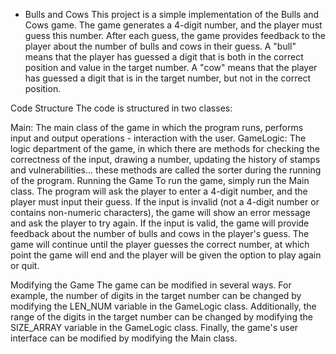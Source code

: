 * Bulls and Cows
This project is a simple implementation of the Bulls and Cows game. The game generates a 4-digit number, and the player must guess this number. After each guess, the game provides feedback to the player about the number of bulls and cows in their guess. A "bull" means that the player has guessed a digit that is both in the correct position and value in the target number. A "cow" means that the player has guessed a digit that is in the target number, but not in the correct position.

Code Structure
The code is structured in two classes:

Main: The main class of the game in which the program runs, performs input and output operations - interaction with the user.
GameLogic: The logic department of the game, in which there are methods for checking the correctness of the input, drawing a number, updating the history of stamps and vulnerabilities... these methods are called the sorter during the running of the program.
Running the Game
To run the game, simply run the Main class. The program will ask the player to enter a 4-digit number, and the player must input their guess. If the input is invalid (not a 4-digit number or contains non-numeric characters), the game will show an error message and ask the player to try again. If the input is valid, the game will provide feedback about the number of bulls and cows in the player's guess. The game will continue until the player guesses the correct number, at which point the game will end and the player will be given the option to play again or quit.

Modifying the Game
The game can be modified in several ways. For example, the number of digits in the target number can be changed by modifying the LEN_NUM variable in the GameLogic class. Additionally, the range of the digits in the target number can be changed by modifying the SIZE_ARRAY variable in the GameLogic class. Finally, the game's user interface can be modified by modifying the Main class.
